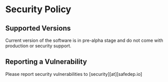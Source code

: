 # Security Policy

## Supported Versions

Current version of the software is in pre-alpha stage and do not come with production or security support.

## Reporting a Vulnerability

Please report security vulnerabilities to [security][at][safedep.io]
